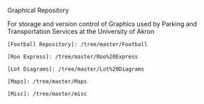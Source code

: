 Graphical Repository

For storage and version control of Graphics used by Parking and Transportation Services at the University of Akron

    [Football Repository]: /tree/master/Football

    [Roo Express]: /tree/master/Roo%20Express

    [Lot Diagrams]: /tree/master/Lot%20Diagrams

    [Maps]: /tree/master/Maps

    [Misc]: /tree/master/misc


